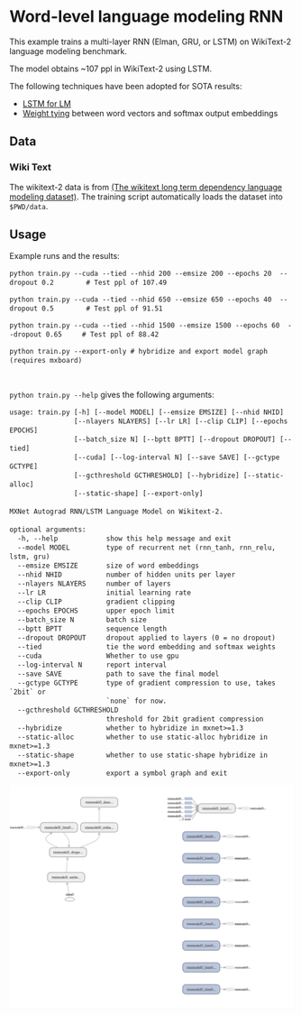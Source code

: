 # Word-level language modeling RNN

This example trains a multi-layer RNN (Elman, GRU, or LSTM) on WikiText-2 language modeling benchmark.

The model obtains ~107 ppl in WikiText-2 using LSTM.

The following techniques have been adopted for SOTA results:
- [LSTM for LM](https://arxiv.org/pdf/1409.2329.pdf)
- [Weight tying](https://arxiv.org/abs/1608.05859) between word vectors and softmax output embeddings

## Data

### Wiki Text

The wikitext-2 data is from [(The wikitext long term dependency language modeling dataset)](https://www.salesforce.com/products/einstein/ai-research/the-wikitext-dependency-language-modeling-dataset/). The training script automatically loads the dataset into `$PWD/data`.


## Usage

Example runs and the results:

```
python train.py --cuda --tied --nhid 200 --emsize 200 --epochs 20  --dropout 0.2        # Test ppl of 107.49
```
```
python train.py --cuda --tied --nhid 650 --emsize 650 --epochs 40  --dropout 0.5        # Test ppl of 91.51
```
```
python train.py --cuda --tied --nhid 1500 --emsize 1500 --epochs 60  --dropout 0.65     # Test ppl of 88.42
```
```
python train.py --export-only # hybridize and export model graph (requires mxboard)
```

<br>

`python train.py --help` gives the following arguments:
```
usage: train.py [-h] [--model MODEL] [--emsize EMSIZE] [--nhid NHID]
                [--nlayers NLAYERS] [--lr LR] [--clip CLIP] [--epochs EPOCHS]
                [--batch_size N] [--bptt BPTT] [--dropout DROPOUT] [--tied]
                [--cuda] [--log-interval N] [--save SAVE] [--gctype GCTYPE]
                [--gcthreshold GCTHRESHOLD] [--hybridize] [--static-alloc]
                [--static-shape] [--export-only]

MXNet Autograd RNN/LSTM Language Model on Wikitext-2.

optional arguments:
  -h, --help            show this help message and exit
  --model MODEL         type of recurrent net (rnn_tanh, rnn_relu, lstm, gru)
  --emsize EMSIZE       size of word embeddings
  --nhid NHID           number of hidden units per layer
  --nlayers NLAYERS     number of layers
  --lr LR               initial learning rate
  --clip CLIP           gradient clipping
  --epochs EPOCHS       upper epoch limit
  --batch_size N        batch size
  --bptt BPTT           sequence length
  --dropout DROPOUT     dropout applied to layers (0 = no dropout)
  --tied                tie the word embedding and softmax weights
  --cuda                Whether to use gpu
  --log-interval N      report interval
  --save SAVE           path to save the final model
  --gctype GCTYPE       type of gradient compression to use, takes `2bit` or
                        `none` for now.
  --gcthreshold GCTHRESHOLD
                        threshold for 2bit gradient compression
  --hybridize           whether to hybridize in mxnet>=1.3
  --static-alloc        whether to use static-alloc hybridize in mxnet>=1.3
  --static-shape        whether to use static-shape hybridize in mxnet>=1.3
  --export-only         export a symbol graph and exit
```

![model graph](./model-graph.png?raw=true "rnn model graph")
